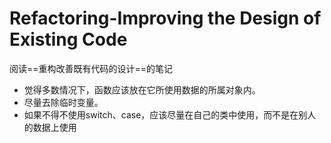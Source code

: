 # Refactoring-Improving the Design of Existing Code
阅读==重构改善既有代码的设计==的笔记

- 觉得多数情况下，函数应该放在它所使用数据的所属对象内。
- 尽量去除临时变量。
- 如果不得不使用switch、case，应该尽量在自己的类中使用，而不是在别人的数据上使用

